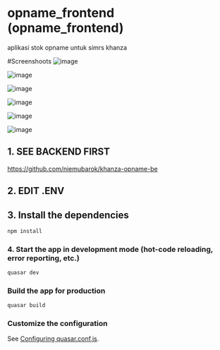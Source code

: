 # opname_frontend (opname_frontend)

aplikasi stok opname untuk simrs khanza

#Screenshoots
![image](https://user-images.githubusercontent.com/39018645/154034821-506560a7-a47d-4792-bb1a-0d781750f946.png)

![image](https://user-images.githubusercontent.com/39018645/154034729-8a44919b-bcef-4188-9be9-8d6342d2727a.png)

![image](https://user-images.githubusercontent.com/39018645/154034969-8c3c36fc-e207-458c-b568-5d2c295771ee.png)

![image](https://user-images.githubusercontent.com/39018645/154035068-6419ba70-62e6-45d2-b44a-f2b46bfbfd31.png)

![image](https://user-images.githubusercontent.com/39018645/154036661-e5af0861-58e6-4a64-9c31-ad626e453466.png)

![image](https://user-images.githubusercontent.com/39018645/154036872-77e0d697-04c3-4c14-b01a-5c7c1127c15a.png)



## 1. SEE BACKEND FIRST
https://github.com/niemubarok/khanza-opname-be

## 2. EDIT .ENV

## 3. Install the dependencies
```bash
npm install
```

### 4. Start the app in development mode (hot-code reloading, error reporting, etc.)
```bash
quasar dev
```


### Build the app for production
```bash
quasar build
```

### Customize the configuration
See [Configuring quasar.conf.js](https://quasar.dev/quasar-cli/quasar-conf-js).



